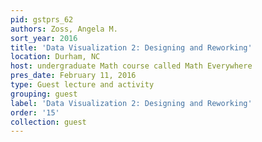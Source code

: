```yaml
---
pid: gstprs_62
authors: Zoss, Angela M.
sort_year: 2016
title: 'Data Visualization 2: Designing and Reworking'
location: Durham, NC
host: undergraduate Math course called Math Everywhere
pres_date: February 11, 2016
type: Guest lecture and activity
grouping: guest
label: 'Data Visualization 2: Designing and Reworking'
order: '15'
collection: guest
---
```

